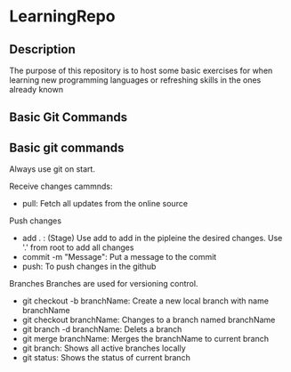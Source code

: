 # LearningRepo

## Description
The purpose of this repository is to host some basic exercises for when learning new programming languages or refreshing skills in the ones already known


## Basic Git Commands
## Basic git commands
Always use git on start.

Receive changes cammnds:
* pull: Fetch all updates from the online source

Push changes
* add . : (Stage) Use add to add in the pipleine the desired changes. Use '.' from root to add all changes
* commit -m "Message": Put a message to the commit
* push: To push changes in the github

Branches
Branches are used for versioning control.
* git checkout -b branchName: Create a new local branch with name branchName
* git checkout branchName: Changes to a branch named branchName
* git branch -d branchName: Delets a branch
* git merge branchName: Merges the branchName to current branch
* git branch: Shows all active branches locally
* git status: Shows the status of current branch